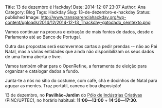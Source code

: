 Title: 13 de dezembro é Hackday!
Date: 2014-12-07 23:07
Author: Ana
Category: Blog
Tags: Hackday
Slug: 13-de-dezembro-e-hackday
Status: published
Image: http://www.transparenciahackday.org/wp-content/uploads/2014/12/2014-12-13_Thackday-gatodado_semtexto.png

Vamos continuar na procura e extração de mais fontes de dados, desde o Parlamento até ao Banco de Portugal.

Outra das propostas será escrevermos cartas a pedir prendas -- não ao Pai Natal, mas a várias entidades que ainda não disponibilizam os seus dados de uma forma aberta e livre.

Vamos também olhar para o OpenRefine, a ferramenta de eleição para organizar e catalogar dados a fundo.

Junta-te a nós no sítio do costume, com café, chá e docinhos de Natal para aguçar as mentes. Traz portátil, caneca e boa disposição!

13 de dezembro, no **Pavilhão-Jardim** do [Pólo de Indústrias Criativas](http://uptec.up.pt/uptec/polo-das-industrias-criativas "Parque de Ciência e Tecnologia da Universidade do Porto") (PINC/UPTEC), no horário habitual: **11:00—13:00** + **14:30—17:30**.
